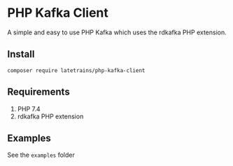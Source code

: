 # PHP Kafka Client

A simple and easy to use PHP Kafka which uses the rdkafka PHP extension. 

## Install 

`composer require latetrains/php-kafka-client`

## Requirements

1. PHP 7.4
1. rdkafka PHP extension

## Examples
See the `examples` folder